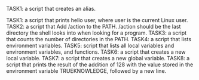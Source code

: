 TASK1: a script that creates an alias.

TASK1: a script that prints hello user, where user is the current Linux user.
TASK2: a script that Add /action to the PATH. /action should be the last directory the shell looks into when looking for a program.
TASK3: a script that counts the number of directories in the PATH.
TASK4: a script that lists environment variables.
TASK5: script that lists all local variables and environment variables, and functions.
TASK6: a script that creates a new local variable.
TASK7: a script that creates a new global variable.
TASK8: a script that prints the result of the addition of 128 with the value stored in the environment variable TRUEKNOWLEDGE, followed by a new line.
